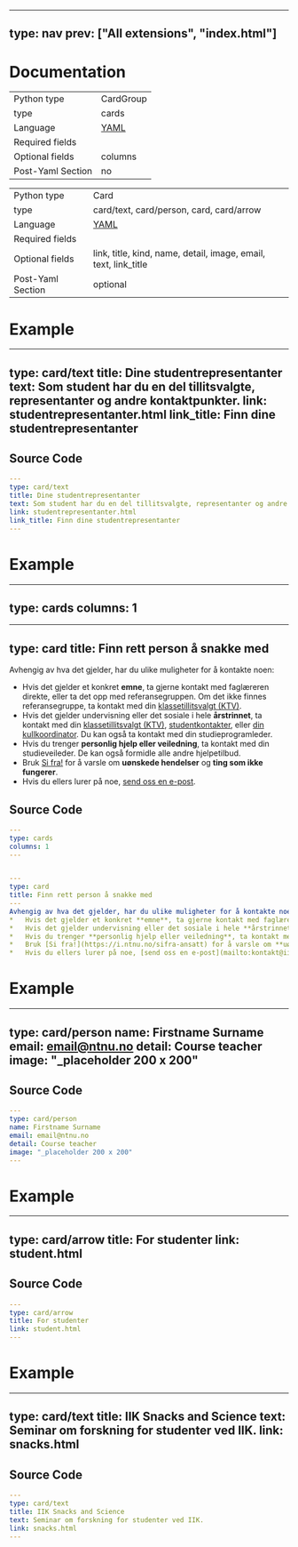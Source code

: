 



---
type: nav
prev: ["All extensions", "index.html"]
---





# Documentation





<table class="table"><tbody><td>Python type</td><td>CardGroup</td>
<tr></tr>
<td>type</td><td>cards</td>
<tr></tr>
<td>Language</td><td><a href="#">YAML</a></td>
<tr></tr>
<td>Required fields</td><td></td>
<tr></tr>
<td>Optional fields</td><td>columns</td>
<tr></tr>
<td>Post-Yaml Section</td><td>no</td>
<tr></tr></tbody></table>




<table class="table"><tbody><td>Python type</td><td>Card</td>
<tr></tr>
<td>type</td><td>card/text, card/person, card, card/arrow</td>
<tr></tr>
<td>Language</td><td><a href="#">YAML</a></td>
<tr></tr>
<td>Required fields</td><td></td>
<tr></tr>
<td>Optional fields</td><td>link, title, kind, name, detail, image, email, text, link_title</td>
<tr></tr>
<td>Post-Yaml Section</td><td>optional</td>
<tr></tr></tbody></table>






# Example

---
type: card/text
title: Dine studentrepresentanter
text: Som student har du en del tillitsvalgte, representanter og andre kontaktpunkter.
link: studentrepresentanter.html
link_title: Finn dine studentrepresentanter
---






## Source Code

```yaml
---
type: card/text
title: Dine studentrepresentanter
text: Som student har du en del tillitsvalgte, representanter og andre kontaktpunkter.
link: studentrepresentanter.html
link_title: Finn dine studentrepresentanter
---
```






# Example

---
type: cards
columns: 1
---


---
type: card
title: Finn rett person å snakke med
---
Avhengig av hva det gjelder, har du ulike muligheter for å kontakte noen:
*   Hvis det gjelder et konkret **emne**, ta gjerne kontakt med faglæreren direkte, eller ta det opp med referansegruppen. Om det ikke finnes referansegruppe, ta kontakt med din [klassetillitsvalgt (KTV)](studentrepresentanter.html).
*   Hvis det gjelder undervisning eller det sosiale i hele **årstrinnet**, ta kontakt med din [klassetillitsvalgt (KTV)](studentrepresentanter.html), [studentkontakter](studentrepresentanter.html), eller [din kullkoordinator](kullkoordinator-studenter.html). Du kan også ta kontakt med din studieprogramleder.
*   Hvis du trenger **personlig hjelp eller veiledning**, ta kontakt med din studieveileder. De kan også formidle alle andre hjelpetilbud.
*   Bruk [Si fra!](https://i.ntnu.no/sifra-ansatt) for å varsle om **uønskede hendelser** og **ting som ikke fungerer**.
*   Hvis du ellers lurer på noe, [send oss en e-post](mailto:kontakt@iik.ntnu.no).






## Source Code

```yaml
---
type: cards
columns: 1
---


---
type: card
title: Finn rett person å snakke med
---
Avhengig av hva det gjelder, har du ulike muligheter for å kontakte noen:
*   Hvis det gjelder et konkret **emne**, ta gjerne kontakt med faglæreren direkte, eller ta det opp med referansegruppen. Om det ikke finnes referansegruppe, ta kontakt med din [klassetillitsvalgt (KTV)](studentrepresentanter.html).
*   Hvis det gjelder undervisning eller det sosiale i hele **årstrinnet**, ta kontakt med din [klassetillitsvalgt (KTV)](studentrepresentanter.html), [studentkontakter](studentrepresentanter.html), eller [din kullkoordinator](kullkoordinator-studenter.html). Du kan også ta kontakt med din studieprogramleder.
*   Hvis du trenger **personlig hjelp eller veiledning**, ta kontakt med din studieveileder. De kan også formidle alle andre hjelpetilbud.
*   Bruk [Si fra!](https://i.ntnu.no/sifra-ansatt) for å varsle om **uønskede hendelser** og **ting som ikke fungerer**.
*   Hvis du ellers lurer på noe, [send oss en e-post](mailto:kontakt@iik.ntnu.no).
```






# Example

---
type: card/person
name: Firstname Surname
email: email@ntnu.no
detail: Course teacher
image: "_placeholder 200 x 200"
---






## Source Code

```yaml
---
type: card/person
name: Firstname Surname
email: email@ntnu.no
detail: Course teacher
image: "_placeholder 200 x 200"
---
```






# Example

---
type: card/arrow
title: For studenter
link: student.html
---






## Source Code

```yaml
---
type: card/arrow
title: For studenter
link: student.html
---
```






# Example

---
type: card/text
title: IIK Snacks and Science
text: Seminar om forskning for studenter ved IIK.
link: snacks.html
---






## Source Code

```yaml
---
type: card/text
title: IIK Snacks and Science
text: Seminar om forskning for studenter ved IIK.
link: snacks.html
---
```



